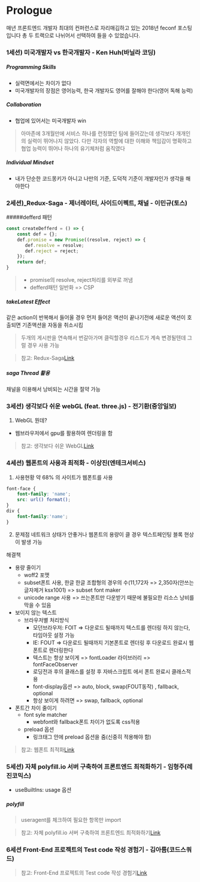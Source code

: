 # Prologue
매년 프론트엔드 개발자 최대의 컨퍼런스로 자리매김하고 있는
2018년 feconf 포스팅입니다
총 두 트랙으로 나뉘어서 선택하여 들을 수 있었습니다.

### 1세션) 미국개발자 vs 한국개발자 - Ken Huh(바닐라 코딩)
##### Programming Skills
- 실력면에서는 차이가 없다
- 미국개발자의 장점은 영어능력, 한국 개발자도 영어를 잘해야 한다(영어 독해 능력)

##### Collaboration
- 협업에 있어서는 미국개발자 win
> 아마존에 3개월만에 서비스 하나를 런칭했던 팀에 들어갔는데 생각보다 개개인의 실력이 뛰어나지 않았다.
다만 각자의 역할에 대한 이해와 책임감이 명확하고 협업 능력이 뛰어나 하나의 유기체처럼 움직였다

##### Individual Mindset
- 내가 단순한 코드몽키가 아니고 나만의 기준, 도덕적 기준이 개발자인가 생각을 해야한다

### 2세션)_Redux-Saga - 제너레이터, 사이드이펙트, 채널 - 이민규(토스)
#####defferd 패턴
```js
const createDefferd = () => {
    const def = {};
    def.promise = new Promise((resolve, reject) => {
       def.resolve = resolve;
       def.reject = reject;
    });
    return def;
}
```
> - promise의 resolve, reject처리를 외부로 꺼냄
> - defferd패턴 일반화 => CSP
##### takeLatest Effect
같은 action이 반복해서 들어올 경우 
먼저 들어온 액션이 끝나기전에 새로운 액션이 호출되면 기존액션을 자동을 취소시킴
> 두개의 게시판을 연속해서 번갈아가며 클릭할경우 리스트가 계속 변경될텐데 그럴 경우 사용 가능

> 참고: Redux-Saga[Link](https://drive.google.com/file/d/1ttAVFSIo_2VANI-KIJIn0Sv2NUOKJI4m/view?usp=sharing)

##### saga Thread 활용
채널을 이용해서 낭비되는 시간을 절약 가능

### 3세션) 생각보다 쉬운 webGL (feat. three.js) - 전기환(중앙일보)
1. WebGL 뭔데?
- 웹브라우저에서 gpu를 활용하여 렌더링을 함

> 참고: 생각보다 쉬운 WebGL[Link](https://docs.google.com/presentation/d/1dAX9mid8tf2JaVGusy6rN_GeZPHcI3M9sY9Q2z02huU/edit?usp=sharing)

### 4세션) 웹폰트의 사용과 최적화 - 이상진(엔테크서비스)
1. 사용현황
약 68% 의 사이트가 웹폰트를 사용

```css
font-face {
    font-family: 'name';
    src: url() format();
}
div {
    font-family:'name';
}
```

2. 문제점
네트워크 상태가 안좋거나 웹폰트의 용량이 클 경우 텍스트페인팅 블록 현상이 발생 가능

해결책
 - 용량 줄이기 
   - woff2 포맷
   - subset폰트 사용, 한글 한글 조합형의 경우의 수(11,172자 => 2,350자(안쓰는글자제거 ksx1001) => subset font maker
   - unicode range 사용 => 쓰는폰트만 다운받기 때문에 불필요한 리소스 낭비를 막을 수 있음
 - 보이지 않는 텍스트
   - 브라우저별 처리방식
     - 모던브라우저: FOIT => 다운로드 될때까지 텍스트를 렌더링 하지 않는다, 타임아웃 설정 가능
     - IE: FOUT => 다운로드 될때까지 기본폰트로 렌더링 후 다운로드 완료시 웹폰트로 렌더링한다
     - 텍스트는 항상 보이게 => fontLoader 라이브러리 => fontFaceObserver
     - 로딩전과 후의 클래스를 설정 후 자바스크립트 에서 폰트 완료시 클래스적용
     - font-display옵션 => auto, block, swap(FOUT동작) , fallback, optional
     - 항상 보이게 하려면 => swap, fallback, optional
 - 폰트간 차이 줄이기
   - font syle matcher
     - webfont와 fallback폰트 차이가 없도록 css적용
   - preload 옵션
     - 링크태그 안에 preload 옵션을 줌(신중히 적용해야 함)

> 참고: 웹폰트 최적화[Link](https://slides.com/sangjinlee/webconf-2018-5#/)
            
### 5세션) 자체 polyfill.io 서버 구축하여 프론트엔드 최적화하기 - 임형주(레진코믹스)
- useBuiltIns: usage 옵션

##### polyfill
> useragent를 체크하여 필요한 항목만 import
 
> 참고: 자체 polyfill.io 서버 구축하여 프론트엔드 최적화하기[Link](https://slides.com/odyss/deck-8#/)

### 6세션 Front-End 프로젝트의 Test code 작성 경험기 - 김아름(코드스쿼드)

> 참고: Front-End 프로젝트의 Test code 작성 경험기[Link](https://drive.google.com/file/d/1oiBAdr20fbmjUofwkKzOPydJLREoGzEM/view)
